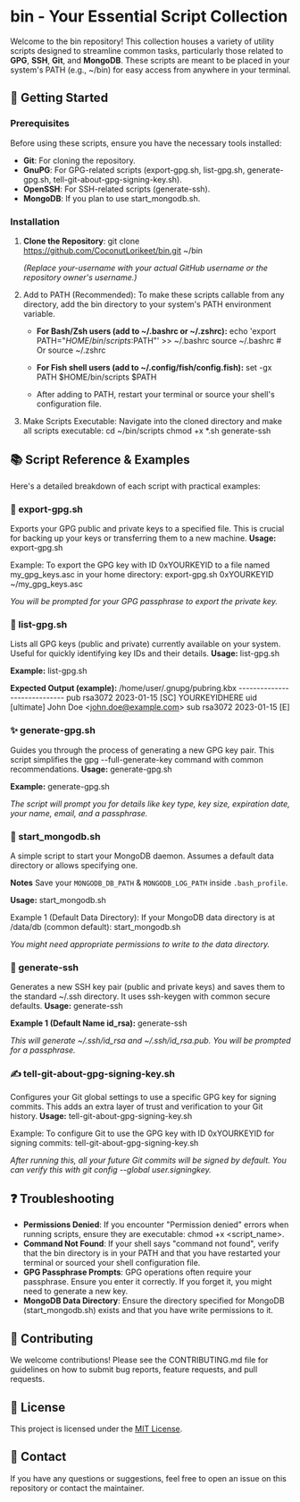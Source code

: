 # **bin \- Your Essential Script Collection**

Welcome to the bin repository\! This collection houses a variety of utility scripts designed to streamline common tasks, particularly those related to **GPG**, **SSH**, **Git**, and **MongoDB**. These scripts are meant to be placed in your system's PATH (e.g., \~/bin) for easy access from anywhere in your terminal.

## **🚀 Getting Started**

### **Prerequisites**

Before using these scripts, ensure you have the necessary tools installed:

* **Git**: For cloning the repository.
* **GnuPG**: For GPG-related scripts (export-gpg.sh, list-gpg.sh, generate-gpg.sh, tell-git-about-gpg-signing-key.sh).
* **OpenSSH**: For SSH-related scripts (generate-ssh).
* **MongoDB**: If you plan to use start\_mongodb.sh.

### **Installation**

1. **Clone the Repository**:
   git clone https://github.com/CoconutLorikeet/bin.git \~/bin

   *(Replace your-username with your actual GitHub username or the repository owner's username.)*
2. Add to PATH (Recommended):
   To make these scripts callable from any directory, add the bin directory to your system's PATH environment variable.
   * **For Bash/Zsh users (add to \~/.bashrc or \~/.zshrc):**
     echo 'export PATH="$HOME/bin/scripts:$PATH"' \>\> \~/.bashrc
     source \~/.bashrc \# Or source \~/.zshrc

   * **For Fish shell users (add to \~/.config/fish/config.fish):**
     set \-gx PATH $HOME/bin/scripts $PATH

   * After adding to PATH, restart your terminal or source your shell's configuration file.
3. Make Scripts Executable:
   Navigate into the cloned directory and make all scripts executable:
   cd \~/bin/scripts
   chmod \+x \*.sh generate-ssh

## **📚 Script Reference & Examples**

Here's a detailed breakdown of each script with practical examples:

### **🔐 export-gpg.sh**

Exports your GPG public and private keys to a specified file. This is crucial for backing up your keys or transferring them to a new machine.
**Usage:**
export-gpg.sh

Example:
To export the GPG key with ID 0xYOURKEYID to a file named my\_gpg\_keys.asc in your home directory:
export-gpg.sh 0xYOURKEYID \~/my\_gpg\_keys.asc

*You will be prompted for your GPG passphrase to export the private key.*

### **📝 list-gpg.sh**

Lists all GPG keys (public and private) currently available on your system. Useful for quickly identifying key IDs and their details.
**Usage:**
list-gpg.sh

**Example:**
list-gpg.sh

**Expected Output (example):**
/home/user/.gnupg/pubring.kbx
\-----------------------------
pub   rsa3072 2023-01-15 \[SC\]
      YOURKEYIDHERE
uid           \[ultimate\] John Doe \<john.doe@example.com\>
sub   rsa3072 2023-01-15 \[E\]

### **✨ generate-gpg.sh**

Guides you through the process of generating a new GPG key pair. This script simplifies the gpg \--full-generate-key command with common recommendations.
**Usage:**
generate-gpg.sh

**Example:**
generate-gpg.sh

*The script will prompt you for details like key type, key size, expiration date, your name, email, and a passphrase.*

### **🍃 start\_mongodb.sh**

A simple script to start your MongoDB daemon. Assumes a default data directory or allows specifying one.

**Notes** Save your `MONGODB_DB_PATH` & `MONGODB_LOG_PATH` inside `.bash_profile`.

**Usage:**
start\_mongodb.sh

Example 1 (Default Data Directory):
If your MongoDB data directory is at /data/db (common default):
start\_mongodb.sh

*You might need appropriate permissions to write to the data directory.*

### **🔑 generate-ssh**

Generates a new SSH key pair (public and private keys) and saves them to the standard \~/.ssh directory. It uses ssh-keygen with common secure defaults.
**Usage:**
generate-ssh

**Example 1 (Default Name id\_rsa):**
generate-ssh

*This will generate \~/.ssh/id\_rsa and \~/.ssh/id\_rsa.pub. You will be prompted for a passphrase.*

### **✍️ tell-git-about-gpg-signing-key.sh**

Configures your Git global settings to use a specific GPG key for signing commits. This adds an extra layer of trust and verification to your Git history.
**Usage:**
tell-git-about-gpg-signing-key.sh

Example:
To configure Git to use the GPG key with ID 0xYOURKEYID for signing commits:
tell-git-about-gpg-signing-key.sh

*After running this, all your future Git commits will be signed by default. You can verify this with git config \--global user.signingkey.*

## **❓ Troubleshooting**

* **Permissions Denied**: If you encounter "Permission denied" errors when running scripts, ensure they are executable: chmod \+x \<script\_name\>.
* **Command Not Found**: If your shell says "command not found", verify that the bin directory is in your PATH and that you have restarted your terminal or sourced your shell configuration file.
* **GPG Passphrase Prompts**: GPG operations often require your passphrase. Ensure you enter it correctly. If you forget it, you might need to generate a new key.
* **MongoDB Data Directory**: Ensure the directory specified for MongoDB (start\_mongodb.sh) exists and that you have write permissions to it.

## **🤝 Contributing**

We welcome contributions\! Please see the CONTRIBUTING.md file for guidelines on how to submit bug reports, feature requests, and pull requests.

## **📄 License**

This project is licensed under the [MIT License](LICENSE.md).

## **📧 Contact**

If you have any questions or suggestions, feel free to open an issue on this repository or contact the maintainer.
